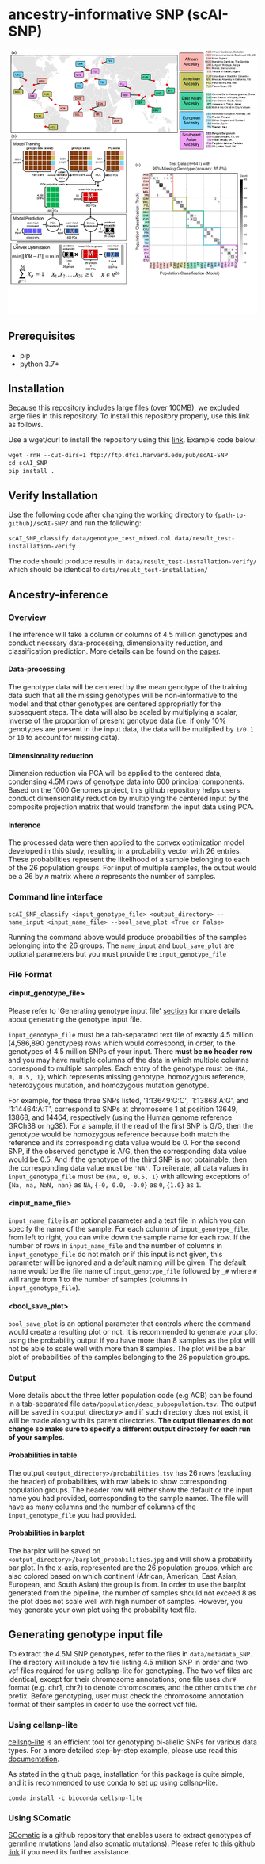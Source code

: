 # ancestry-informative SNP (scAI-SNP)

![diagram](./figure/figure1/figure1.jpg)

## Prerequisites 
- pip
- python 3.7+

## Installation

Because this repository includes large files (over 100MB), we excluded large files in this repository. To install this repository properly, use this link as follows.

Use a wget/curl to install the repository using this [link](ftp://ftp.dfci.harvard.edu/pub/scAI-SNP). Example code below:

```{bash}
wget -rnH --cut-dirs=1 ftp://ftp.dfci.harvard.edu/pub/scAI-SNP
cd scAI_SNP
pip install .
```

## Verify Installation
Use the following code after changing the working directory to `{path-to-github}/scAI-SNP/` and run the following:
```{bash}
scAI_SNP_classify data/genotype_test_mixed.col data/result_test-installation-verify
```

The code should produce results in `data/result_test-installation-verify/` which should be identical to `data/result_test-installation/`

## Ancestry-inference
### Overview
The inference will take a column or columns of 4.5 million genotypes and conduct necssary data-processing, dimensionality reduction, and classification prediction. More details can be found on the [paper](https://link.springer.com/article/10.1186/s44330-025-00029-4).

#### Data-processing
The genotype data will be centered by the mean genotype of the training data such that all the missing genotypes will be non-informative to the model and that other genotypes are centered appropriatly for the subsequent steps. The data will also be scaled by multiplying a scalar, inverse of the proportion of present genotype data (i.e. if only 10% genotypes are present in the input data, the data will be multiplied by `1/0.1` or `10` to account for missing data). 

#### Dimensionality reduction
Dimension reduction via PCA will be applied to the centered data, condensing 4.5M rows of genotype data into 600 principal components. Based on the 1000 Genomes project, this github repository helps users conduct dimensionality reduction by multiplying the centered input by the composite projection matrix that would transform the input data using PCA.

#### Inference
The processed data were then applied to the convex optimization model developed in this study, resulting in a probability vector with 26 entries. These probabilities represent the likelihood of a sample belonging to each of the 26 population groups. For input of multiple samples, the output would be a 26 by _n_ matrix where _n_ represents the number of samples.

### Command line interface
```{bash}
scAI_SNP_classify <input_genotype_file> <output_directory> --name_input <input_name_file> --bool_save_plot <True or False>
```
Running the command above would produce probabilities of the samples belonging into the 26 groups. The `name_input` and `bool_save_plot` are optional parameters but you must provide the `input_genotype_file`

### File Format
#### <input_genotype_file>
Please refer to 'Generating genotype input file' [section](#generating-genotype-input-file) for more details about generating the genotype input file.

`input_genotype_file` must be a tab-separated text file of exactly 4.5 million (4,586,890 genotypes) rows which would correspond, in order, to the genotypes of 4.5 million SNPs of your input. There **must be no header row** and you may have multiple columns of the data in which multiple columns correspond to multiple samples. Each entry of the genotype must be `{NA, 0, 0.5, 1}`, which represents missing genotype, homozygous reference, heterozygous mutation, and homozygous mutation genotype. 

For example, for these three SNPs listed, '1:13649:G:C', '1:13868:A:G', and '1:14464:A:T', correspond to SNPs at chromosome 1 at position 13649, 13868, and 14464, respectively (using the Human genome reference GRCh38 or hg38). For a sample, if the read of the first SNP is G/G, then the genotype would be homozygous reference because both match the reference and its corresponding data value would be 0. For the second SNP, if the observed genotype is A/G, then the corresponding data value would be 0.5. And if the genotype of the third SNP is not obtainable, then the corresponding data value must be `'NA'`. To reiterate, all data values in `input_genotype_file` must be `{NA, 0, 0.5, 1}` with allowing exceptions of `{Na, na, NaN, nan}` as `NA`, `{-0, 0.0, -0.0}` as `0`, `{1.0}` as `1`.

#### <input_name_file>
`input_name_file` is an optional parameter and a text file in which you can specify the name of the sample. For each column of `input_genotype_file`, from left to right, you can write down the sample name for each row. If the number of rows in `input_name_file` and the number of columns in `input_genotype_file` do not match or if this input is not given, this parameter will be ignored and a default naming will be given. The default name would be the file name of `input_genotype_file` followed by `_#` where `#` will range from 1 to the number of samples (columns in `input_genotype_file`).

#### <bool_save_plot>
`bool_save_plot` is an optional parameter that controls where the command would create a resulting plot or not. It is recommended to generate your plot using the probability output if you have more than 8 samples as the plot will not be able to scale well with more than 8 samples. The plot will be a bar plot of probabilities of the samples belonging to the 26 population groups.

### Output
More details about the three letter population code (e.g ACB) can be found in a tab-separated file `data/population/desc_subpopulation.tsv`. The output will be saved in <output_directory> and if such directory does not exist, it will be made along with its parent directories. **The output filenames do not change so make sure to specify a different output directory for each run of your samples**.

#### Probabilities in table
The output `<output_directory>/probabilities.tsv` has 26 rows (excluding the header) of probabilities, with row labels to show corresponding population groups. The header row will either show the default or the input name you had provided, corresponding to the sample names. The file will have as many columns and the number of columns of the `input_genotype_file` you had provided.

#### Probabilities in barplot
The barplot will be saved on `<output_directory>/barplot_probabilities.jpg` and will show a probability bar plot. In the x-axis, represented are the 26 population groups, which are also colored based on which continent (African, American, East Asian, European, and South Asian) the group is from. In order to use the barplot generated from the pipeline, the number of samples should not exceed 8 as the plot does not scale well with high number of samples. However, you may generate your own plot using the probability text file.

## Generating genotype input file
To extract the 4.5M SNP genotypes, refer to the files in `data/metadata_SNP`. The directory will include a tsv file listing 4.5 million SNP in order and two vcf files required for using cellsnp-lite for genotyping. The two vcf files are identical, except for their chromosome annotations; one file uses `chr#` format (e.g. chr1, chr2) to denote chromosomes, and the other omits the `chr` prefix. Before genotyping, user must check the chromosome annotation format of their samples in order to use the correct vcf file.

### Using cellsnp-lite
[cellsnp-lite](https://github.com/single-cell-genetics/cellsnp-lite) is an efficient tool for genotyping bi-allelic SNPs for various data types. For a more detailed step-by-step example, please use read this [documentation](./example_cellsnp-lite.md).

As stated in the github page, installation for this package is quite simple, and it is recommended to use conda to set up using cellsnp-lite.

```{bash}
conda install -c bioconda cellsnp-lite
```

### Using SComatic
[SComatic](https://github.com/cortes-ciriano-lab/SComatic) is a github repository that enables users to extract genotypes of germline mutations (and also somatic mutations). Please refer to this github [link](https://github.com/cortes-ciriano-lab/SComatic/blob/main/docs/OtherFunctionalities.md#computing-germline-genotypes-for-known-variants-in-single-cell-datasets) if you need its further assistance.